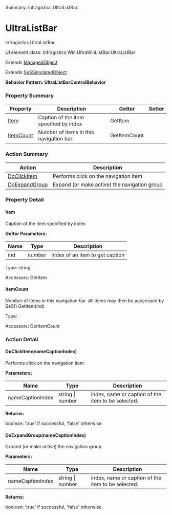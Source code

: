 Summary: Infragistics UltraListBar.

# UltraListBar

Infragistics UltraListBar.
 
UI element class: Infragistics.Win.UltraWinListBar.UltraListBar

Extends [ManagedObject](ManagedObject.md)

Extends [SeSSimulatedObject](SeSSimulatedObject.md)





**Behavior Pattern: UltraListBarControlBehavior**


<!-- ============================== property summary ========================== -->

	

### Property Summary

| **Property** | **Description** | **Getter** | **Setter** |
| ------------ | --------------- | ---------- | ---------- |
| [Item](#Item) | Caption of the item specified by index | GetItem |  |
| [ItemCount](#ItemCount) | Number of items in this navigation bar. | GetItemCount |  |



	
<!-- ============================== action summary ========================== -->



### Action Summary

|  **Action** | **Description** | 
| ----------- | --------------- |
|	[DoClickItem](#DoClickItem) | Performs click on the navigation item |
|	[DoExpandGroup](#DoExpandGroup) | Expand (or make active) the navigation group |




<!-- ============================== property detail ========================== -->
	
### Property Detail
		
<a name="Item"></a>
#### Item


Caption of the item specified by index

			
**Getter Parameters:**

| **Name** | **Type** | **Description** |
| -------- | -------- | --------------- |	
| ind | number | Index of an item to get caption |


	
			
Type: string
			
			
Accessors: GetItem
			
		
<a name="ItemCount"></a>
#### ItemCount


Number of items in this navigation bar. All items may then be acccessed by SeS(<navbar>).GetItem(ind)

			
	
			
Type: 
			
			
Accessors: GetItemCount
			
		
	
	
<!-- ============================== action detail ========================== -->
	
### Action Detail
		
<a name="DoClickItem"></a>    
#### DoClickItem(nameCaptionIndex)

Performs click on the navigation item


**Parameters:**

|	**Name** | **Type** | **Description** |
| ---------- | -------- | --------------- |
| nameCaptionIndex | string \| number |	index, name or caption of the item to be selected. |




**Returns:**

boolean: 'true' if successful, 'false' otherwise.



<a name="see.also.ultralistbar.doclickitem"></a>

<a name="DoExpandGroup"></a>    
#### DoExpandGroup(nameCaptionIndex)

Expand (or make active) the navigation group


**Parameters:**

|	**Name** | **Type** | **Description** |
| ---------- | -------- | --------------- |
| nameCaptionIndex | string \| number |	index, name or caption of the item to be selected. |




**Returns:**

boolean: 'true' if successful, 'false' otherwise.



<a name="see.also.ultralistbar.doexpandgroup"></a>

	

